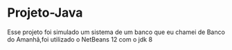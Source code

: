 # Projeto-Java
Esse projeto foi simulado um sistema de um banco que eu chamei de Banco do Amanhã,foi utilizado o NetBeans 12 com o jdk 8
